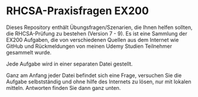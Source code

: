 # RHCSA-Praxisfragen EX200

Dieses Repository enthält Übungsfragen/Szenarien, die Ihnen helfen sollten, die RHCSA-Prüfung zu bestehen (Version 7 - 9). Es ist eine Sammlung der EX200 Aufgaben, die von verschiedenen Quellen aus dem Internet wie GitHub und Rückmeldungen von meinen Udemy Studien Teilnehmer gesammelt wurde.

Jede Aufgabe wird in einer separaten Datei gestellt.

Ganz am Anfang jeder Datei befindet sich eine Frage, versuchen Sie die Aufgabe selbstständig und ohne hilfe des Internets zu lösen, nur mit lokalen mitteln. Antworten finden Sie dann ganz unten.
